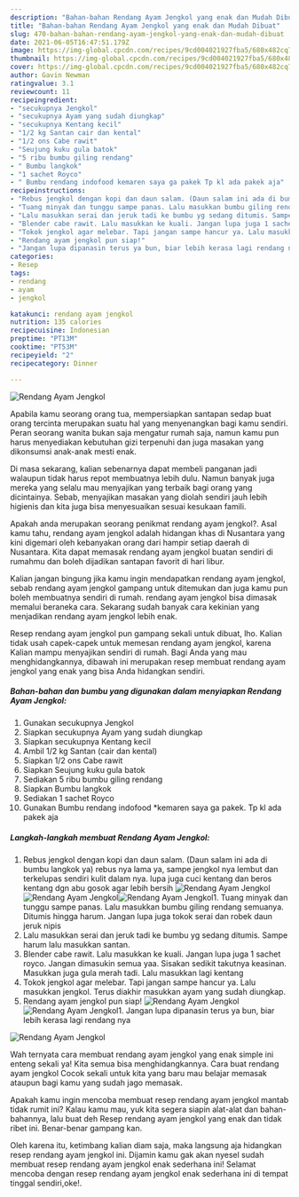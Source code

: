 ```yaml
---
description: "Bahan-bahan Rendang Ayam Jengkol yang enak dan Mudah Dibuat"
title: "Bahan-bahan Rendang Ayam Jengkol yang enak dan Mudah Dibuat"
slug: 470-bahan-bahan-rendang-ayam-jengkol-yang-enak-dan-mudah-dibuat
date: 2021-06-05T16:47:51.179Z
image: https://img-global.cpcdn.com/recipes/9cd004021927fba5/680x482cq70/rendang-ayam-jengkol-foto-resep-utama.jpg
thumbnail: https://img-global.cpcdn.com/recipes/9cd004021927fba5/680x482cq70/rendang-ayam-jengkol-foto-resep-utama.jpg
cover: https://img-global.cpcdn.com/recipes/9cd004021927fba5/680x482cq70/rendang-ayam-jengkol-foto-resep-utama.jpg
author: Gavin Newman
ratingvalue: 3.1
reviewcount: 11
recipeingredient:
- "secukupnya Jengkol"
- "secukupnya Ayam yang sudah diungkap"
- "secukupnya Kentang kecil"
- "1/2 kg Santan cair dan kental"
- "1/2 ons Cabe rawit"
- "Seujung kuku gula batok"
- "5 ribu bumbu giling rendang"
- " Bumbu langkok"
- "1 sachet Royco"
- " Bumbu rendang indofood kemaren saya ga pakek Tp kl ada pakek aja"
recipeinstructions:
- "Rebus jengkol dengan kopi dan daun salam. (Daun salam ini ada di bumbu langkok ya) rebus nya lama ya, sampe jengkol nya lembut dan terkelupas sendiri kulit dalam nya. lupa juga cuci kentang dan beros kentang dgn abu gosok agar lebih bersih"
- "Tuang minyak dan tunggu sampe panas. Lalu masukkan bumbu giling rendang semuanya. Ditumis hingga harum. Jangan lupa juga tokok serai dan robek daun jeruk nipis"
- "Lalu masukkan serai dan jeruk tadi ke bumbu yg sedang ditumis. Sampe harum lalu masukkan santan."
- "Blender cabe rawit. Lalu masukkan ke kuali. Jangan lupa juga 1 sachet royco. Jangan dimasukin semua yaa. Sisakan sedikit takutnya keasinan. Masukkan juga gula merah tadi. Lalu masukkan lagi kentang"
- "Tokok jengkol agar melebar. Tapi jangan sampe hancur ya. Lalu masukkan jengkol. Terus diakhir masukkan ayam yang sudah diungkap."
- "Rendang ayam jengkol pun siap!"
- "Jangan lupa dipanasin terus ya bun, biar lebih kerasa lagi rendang nya"
categories:
- Resep
tags:
- rendang
- ayam
- jengkol

katakunci: rendang ayam jengkol 
nutrition: 135 calories
recipecuisine: Indonesian
preptime: "PT13M"
cooktime: "PT53M"
recipeyield: "2"
recipecategory: Dinner

---
```



![Rendang Ayam Jengkol](https://img-global.cpcdn.com/recipes/9cd004021927fba5/680x482cq70/rendang-ayam-jengkol-foto-resep-utama.jpg)

Apabila kamu seorang orang tua, mempersiapkan santapan sedap buat orang tercinta merupakan suatu hal yang menyenangkan bagi kamu sendiri. Peran seorang  wanita bukan saja mengatur rumah saja, namun kamu pun harus menyediakan kebutuhan gizi terpenuhi dan juga masakan yang dikonsumsi anak-anak mesti enak.

Di masa  sekarang, kalian sebenarnya dapat membeli panganan jadi walaupun tidak harus repot membuatnya lebih dulu. Namun banyak juga mereka yang selalu mau menyajikan yang terbaik bagi orang yang dicintainya. Sebab, menyajikan masakan yang diolah sendiri jauh lebih higienis dan kita juga bisa menyesuaikan sesuai kesukaan famili. 



Apakah anda merupakan seorang penikmat rendang ayam jengkol?. Asal kamu tahu, rendang ayam jengkol adalah hidangan khas di Nusantara yang kini digemari oleh kebanyakan orang dari hampir setiap daerah di Nusantara. Kita dapat memasak rendang ayam jengkol buatan sendiri di rumahmu dan boleh dijadikan santapan favorit di hari libur.

Kalian jangan bingung jika kamu ingin mendapatkan rendang ayam jengkol, sebab rendang ayam jengkol gampang untuk ditemukan dan juga kamu pun boleh membuatnya sendiri di rumah. rendang ayam jengkol bisa dimasak memalui beraneka cara. Sekarang sudah banyak cara kekinian yang menjadikan rendang ayam jengkol lebih enak.

Resep rendang ayam jengkol pun gampang sekali untuk dibuat, lho. Kalian tidak usah capek-capek untuk memesan rendang ayam jengkol, karena Kalian mampu menyajikan sendiri di rumah. Bagi Anda yang mau menghidangkannya, dibawah ini merupakan resep membuat rendang ayam jengkol yang enak yang bisa Anda hidangkan sendiri.

<!--inarticleads1-->

##### Bahan-bahan dan bumbu yang digunakan dalam menyiapkan Rendang Ayam Jengkol:

1. Gunakan secukupnya Jengkol
1. Siapkan secukupnya Ayam yang sudah diungkap
1. Siapkan secukupnya Kentang kecil
1. Ambil 1/2 kg Santan (cair dan kental)
1. Siapkan 1/2 ons Cabe rawit
1. Siapkan Seujung kuku gula batok
1. Sediakan 5 ribu bumbu giling rendang
1. Siapkan  Bumbu langkok
1. Sediakan 1 sachet Royco
1. Gunakan  Bumbu rendang indofood *kemaren saya ga pakek. Tp kl ada pakek aja




<!--inarticleads2-->

##### Langkah-langkah membuat Rendang Ayam Jengkol:

1. Rebus jengkol dengan kopi dan daun salam. (Daun salam ini ada di bumbu langkok ya) rebus nya lama ya, sampe jengkol nya lembut dan terkelupas sendiri kulit dalam nya. lupa juga cuci kentang dan beros kentang dgn abu gosok agar lebih bersih
<img src="https://img-global.cpcdn.com/steps/f67af9a295cd109e/160x128cq70/rendang-ayam-jengkol-langkah-memasak-1-foto.jpg" alt="Rendang Ayam Jengkol"><img src="https://img-global.cpcdn.com/steps/c175ad5fd2c0dea1/160x128cq70/rendang-ayam-jengkol-langkah-memasak-1-foto.jpg" alt="Rendang Ayam Jengkol"><img src="https://img-global.cpcdn.com/steps/49d9e95096e748a8/160x128cq70/rendang-ayam-jengkol-langkah-memasak-1-foto.jpg" alt="Rendang Ayam Jengkol">1. Tuang minyak dan tunggu sampe panas. Lalu masukkan bumbu giling rendang semuanya. Ditumis hingga harum. Jangan lupa juga tokok serai dan robek daun jeruk nipis
1. Lalu masukkan serai dan jeruk tadi ke bumbu yg sedang ditumis. Sampe harum lalu masukkan santan.
1. Blender cabe rawit. Lalu masukkan ke kuali. Jangan lupa juga 1 sachet royco. Jangan dimasukin semua yaa. Sisakan sedikit takutnya keasinan. Masukkan juga gula merah tadi. Lalu masukkan lagi kentang
1. Tokok jengkol agar melebar. Tapi jangan sampe hancur ya. Lalu masukkan jengkol. Terus diakhir masukkan ayam yang sudah diungkap.
1. Rendang ayam jengkol pun siap!
<img src="//assets-global.cpcdn.com/assets/icons/button_play-2c75c40dde080a61004c1f40b05d8f140eaff45d7e9e6481dc71c63d2e7c4909.png" alt="Rendang Ayam Jengkol"><img src="//assets-global.cpcdn.com/assets/icons/button_play-2c75c40dde080a61004c1f40b05d8f140eaff45d7e9e6481dc71c63d2e7c4909.png" alt="Rendang Ayam Jengkol">1. Jangan lupa dipanasin terus ya bun, biar lebih kerasa lagi rendang nya
<img src="//assets-global.cpcdn.com/assets/icons/button_play-2c75c40dde080a61004c1f40b05d8f140eaff45d7e9e6481dc71c63d2e7c4909.png" alt="Rendang Ayam Jengkol">



Wah ternyata cara membuat rendang ayam jengkol yang enak simple ini enteng sekali ya! Kita semua bisa menghidangkannya. Cara buat rendang ayam jengkol Cocok sekali untuk kita yang baru mau belajar memasak ataupun bagi kamu yang sudah jago memasak.

Apakah kamu ingin mencoba membuat resep rendang ayam jengkol mantab tidak rumit ini? Kalau kamu mau, yuk kita segera siapin alat-alat dan bahan-bahannya, lalu buat deh Resep rendang ayam jengkol yang enak dan tidak ribet ini. Benar-benar gampang kan. 

Oleh karena itu, ketimbang kalian diam saja, maka langsung aja hidangkan resep rendang ayam jengkol ini. Dijamin kamu gak akan nyesel sudah membuat resep rendang ayam jengkol enak sederhana ini! Selamat mencoba dengan resep rendang ayam jengkol enak sederhana ini di tempat tinggal sendiri,oke!.

